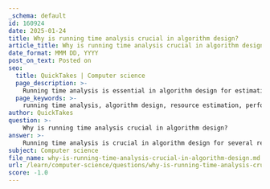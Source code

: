 ```yaml
---
_schema: default
id: 160924
date: 2025-01-24
title: Why is running time analysis crucial in algorithm design?
article_title: Why is running time analysis crucial in algorithm design?
date_format: MMM DD, YYYY
post_on_text: Posted on
seo:
  title: QuickTakes | Computer science
  page_description: >-
    Running time analysis is essential in algorithm design for estimating resource needs, comparing algorithm performance, avoiding inefficiencies, understanding scalability, evaluating practical performance differences, and optimizing memory management.
  page_keywords: >-
    running time analysis, algorithm design, resource estimation, performance comparison, efficiency, scalability, Big-O notation, time complexity, practical performance, memory management
author: QuickTakes
question: >-
    Why is running time analysis crucial in algorithm design?
answer: >-
    Running time analysis is crucial in algorithm design for several reasons:\n\n1. **Resource Estimation**: The primary goal of analyzing algorithms is to estimate the time and space resources required for an algorithm to complete as a function of the problem size. This helps in understanding how an algorithm will perform under different conditions and input sizes. For instance, a sorting algorithm that works efficiently for small arrays may become impractical for larger datasets, such as an array of length 10 million.\n\n2. **Performance Comparison**: Running time analysis allows for the comparison of different algorithms that solve the same problem. By quantifying the efficiency of algorithms using metrics like Big-O notation, which describes the growth rate of execution time relative to input size, developers can make informed decisions about which algorithm to implement based on their performance characteristics.\n\n3. **Avoiding Inefficiencies**: Analyzing the running time helps identify potential inefficiencies in an algorithm. If an algorithm is not efficient, it may lead to crashes or severe delays, making it unsuitable for its intended purpose. Understanding the time complexity can guide optimizations and improvements in the algorithm's design.\n\n4. **Understanding Scalability**: Running time analysis provides insights into how an algorithm scales with increasing input sizes. This is particularly important in real-world applications where data can grow significantly. Knowing the time complexity helps predict how the algorithm will behave as the problem size increases, allowing for better planning and resource allocation.\n\n5. **Practical Performance**: While theoretical analysis using Big-O notation provides a pessimistic view of algorithm performance, real-world performance can be affected by constants and lower-order terms that Big-O ignores. Experimental evaluation can help identify these practical performance differences, ensuring that the chosen algorithm performs well in practice.\n\n6. **Memory Management**: The efficiency of algorithms can also be influenced by memory allocation strategies. Analyzing running time can reveal how memory usage impacts performance, especially in cases where memory fragmentation may hinder an algorithm's execution.\n\nIn summary, running time analysis is essential for understanding an algorithm's efficiency, making informed decisions about algorithm selection, optimizing performance, and ensuring that algorithms can handle the expected workload without issues.
subject: Computer science
file_name: why-is-running-time-analysis-crucial-in-algorithm-design.md
url: /learn/computer-science/questions/why-is-running-time-analysis-crucial-in-algorithm-design
score: -1.0
---
```


&nbsp;